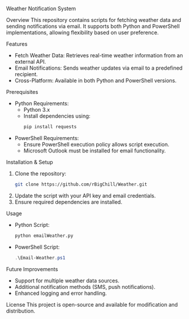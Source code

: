 Weather Notification System

Overview
This repository contains scripts for fetching weather data and sending notifications via email. It supports both Python and PowerShell implementations, allowing flexibility based on user preference.

Features
- Fetch Weather Data: Retrieves real-time weather information from an external API.
- Email Notifications: Sends weather updates via email to a predefined recipient.
- Cross-Platform: Available in both Python and PowerShell versions.

Prerequisites
- Python Requirements:
  - Python 3.x
  - Install dependencies using:
    ```bash
    pip install requests
    ```
- PowerShell Requirements:
  - Ensure PowerShell execution policy allows script execution.
  - Microsoft Outlook must be installed for email functionality.

Installation & Setup
1. Clone the repository:
   ```bash
   git clone https://github.com/rBigChill/Weather.git
   ```
2. Update the script with your API key and email credentials.
3. Ensure required dependencies are installed.

Usage
- Python Script:
  ```bash
  python emailWeather.py
  ```
- PowerShell Script:
  ```powershell
  .\Email-Weather.ps1
  ```

Future Improvements
- Support for multiple weather data sources.
- Additional notification methods (SMS, push notifications).
- Enhanced logging and error handling.

License
This project is open-source and available for modification and distribution.
